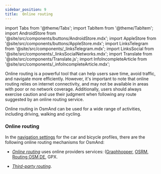 ```yaml
---
sidebar_position: 9
title:  Online routing
---
```


import Tabs from '@theme/Tabs';
import TabItem from '@theme/TabItem';
import AndroidStore from '@site/src/components/buttons/AndroidStore.mdx';
import AppleStore from '@site/src/components/buttons/AppleStore.mdx';
import LinksTelegram from '@site/src/components/_linksTelegram.mdx';
import LinksSocial from '@site/src/components/_linksSocialNetworks.mdx';
import Translate from '@site/src/components/Translate.js';
import InfoIncompleteArticle from '@site/src/components/_infoIncompleteArticle.mdx';

<InfoIncompleteArticle/>


Online routing is a powerful tool that can help users save time, avoid traffic, and navigate more efficiently. However, it's important to note that online routing relies on internet connectivity, and may not be available in areas with poor or no network coverage. Additionally, users should always exercise caution and use their judgment when following any route suggested by an online routing service.

Online routing in OsmAnd can be used for a wide range of activities, including driving, walking and cycling.  

### Online routing

<InfoAndroidOnly />

In the [navigation settings](../../personal/profiles.md#navigation) for the car and bicycle profiles, there are the following online routing mechanisms for OsmAnd:

- _[Online routing](../../personal/profiles.md#navigation)_ uses online providers services: ([Graphhopper](https://graphhopper.com/), [OSRM](http://project-osrm.org/), [Routing OSM DE](https://routing.openstreetmap.de/), GPX.

- _[Third-party routing](../routing/thirdparty-routing.md)_.
